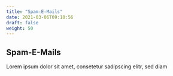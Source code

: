 ```yaml
---
title: "Spam-E-Mails"
date: 2021-03-06T09:10:56
draft: false
weight: 50
---
```


## Spam-E-Mails

Lorem ipsum dolor sit amet, consetetur sadipscing elitr, sed diam  